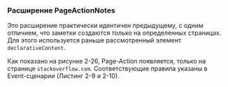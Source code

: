 ### Расширение PageActionNotes

Это расширение практически идентичен предыдущему, с одним отличием, что заметки создаются только на определенных страницах. Для этого используется раньше рассмотренный элемент `declarativeContent`.

Как показано на рисунке 2-26, Page-Action появляется, только на странице `stackoverflow.com`. Соответствующие правила указаны в Event-сценарии \(Листинг 2-9 и 2-10\).



